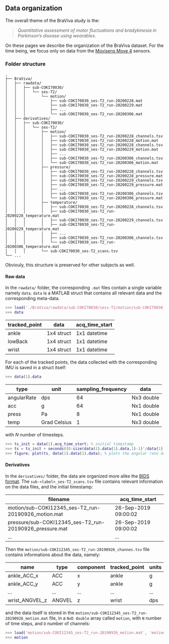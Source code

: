 ## Data organization

The overall theme of the BraViva study is the:
> *Quantitative assessment of motor fluctuations and bradykinesia in Parkinson’s disease using wearables*.

On these pages we describe the organization of the BraViva dataset. For the time being, we focus only on data from the [Movisens Move 4](https://docs.movisens.com/Sensors/Move4/) sensors.

### Folder structure
```
.
├── BraViva/
│   ├── rawdata/
│   │   ├── sub-COKI70030/
│   │   │   └── ses-T2/
│   │   │       └── motion/
│   │   │           ├── sub-COKI70030_ses-T2_run-20200228.mat
│   │   │           ├── sub-COKI70030_ses-T2_run-20200229.mat
│   │   │           ├── ...
│   │   │           └── sub-COKI70030_ses-T2_run-20200306.mat
│   ├── derivatives/
│   │   ├── sub-COKI70030/
│   │   │   └── ses-T2/
│   │   │       ├── motion/
│   │   │       │   ├── sub-COKI70030_ses-T2_run-20200228_channels.tsv
│   │   │       │   ├── sub-COKI70030_ses-T2_run-20200228_motion.mat
│   │   │       │   ├── sub-COKI70030_ses-T2_run-20200228_channels.tsv
│   │   │       │   ├── sub-COKI70030_ses-T2_run-20200229_motion.mat
│   │   │       │   ├── ...
│   │   │       │   ├── sub-COKI70030_ses-T2_run-20200306_channels.tsv
│   │   │       │   └── sub-COKI70030_ses-T2_run-20200306_motion.mat
│   │   │       ├── pressure/
│   │   │       │   ├── sub-COKI70030_ses-T2_run-20200228_channels.tsv
│   │   │       │   ├── sub-COKI70030_ses-T2_run-20200228_pressure.mat
│   │   │       │   ├── sub-COKI70030_ses-T2_run-20200229_channels.tsv
│   │   │       │   ├── sub-COKI70030_ses-T2_run-20200229_pressure.mat
│   │   │       │   ├── ...
│   │   │       │   ├── sub-COKI70030_ses-T2_run-20200306_channels.tsv
│   │   │       │   └── sub-COKI70030_ses-T2_run-20200306_pressure.mat
│   │   │       ├── temperature/
│   │   │       │   ├── sub-COKI70030_ses-T2_run-20200228_channels.tsv
│   │   │       │   ├── sub-COKI70030_ses-T2_run-20200228_temperature.mat
│   │   │       │   ├── sub-COKI70030_ses-T2_run-20200229_channels.tsv
│   │   │       │   ├── sub-COKI70030_ses-T2_run-20200229_temperature.mat
│   │   │       │   ├── ...
│   │   │       │   ├── sub-COKI70030_ses-T2_run-20200306_channels.tsv
│   │   │       │   └── sub-COKI70030_ses-T2_run-20200306_temperature.mat
│   │   │       └── sub-COKI70030_ses-T2_scans.tsv
└── ...
```
Obviouly, this structure is preserved for other subjects as well.

#### Raw data
In the `rawdata/` folder, the corresponding `.mat` files contain a single variable namely `data`. `data` is a MATLAB struct that contains all relevant data and the corresponding meta-data.
```matlab
>>> load('./BraViva/rawdata/sub-COKI70030/sess-T2/motion/sub-COKI70030_ses-T2_run-2020028.mat', 'data')
>>> data
```
| tracked_point | data       | acq_time_start
| ------------- | ---------- | --------------
| ankle         | 1x4 struct | 1x1 datetime
| lowBack       | 1x4 struct | 1x1 datetime
| wrist         | 1x4 struct | 1x1 datetime

For each of the tracked points, the data collected with the corresponding IMU is saved in a struct itself:
```matlab
>>> data(1).data
```
| type          | unit         | sampling_frequency | data
| ------------- | ------------ | ------------------ | ----
| angularRate   | dps          | 64                 | Nx3 double
| acc           | g            | 64                 | Nx1 double
| press         | Pa           |  8                 | Nx1 double
| temp          | Grad Celsius |  1                 | Nx3 double

with $N$ number of timesteps. 

```matlab
>>> ts_init = data(1).acq_time_start; % initial timestamp
>>> ts = ts_init + seconds((0:size(data(1).data(1).data,1)-1)'/data(1).data(1).sampling_frequency); % timestamps
>>> figure; plot(ts, data(1).data(1).data); % plots the angular rate data of the ankle sensor
```

#### Derivatives
In the `derivatives/` folder, the data are organized more alike the [BIDS format](https://bids-standard.github.io/bids-starter-kit/).
The `sub-<label>_ses-T2_scans.tsv` file contains relevant information on the data files, and the initial timestamp:

| filename | acq_time_start |
| -------- | -------------- |
| motion/sub-COKI12345_ses-T2_run-20190926_motion.mat | 26-Sep-2019 09:00:02 |
| pressure/sub-COKI12345_ses-T2_run-20190926_pressure.mat | 26-Sep-2019 09:00:02 |
| ...      | ...            |

Then the `motion/sub-COKI12345_ses-T2_run-20190926_channes.tsv` file contains informations about the data, namely:

| name           | type   | component | tracked_point | units | sampling_frequency |
| -------------- | ------ | --------- | ------------- | ----- | ------------------ |
| ankle_ACC_x    | ACC    | x         | ankle         | g     | 64                 |
| ankle_ACC_y    | ACC    | y         | ankle         | g     | 64                 |
| ...            | ...    | ...       | ...           | ...   | ...                |
| wrist_ANGVEL_z | ANGVEL | z         | wrist         | dps   | 64                 |

and the data itself is stored in the `motion/sub-COKI12345_ses-T2_run-20190926_motion.mat` file, in a `NxD double` array called `motion`, with `N` number of time steps, and `D` number of channels:
```matlab
>>> load('motion/sub-COKI12345_ses-T2_run-20190926_motion.mat', 'motion');
>>> motion
```
